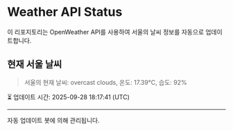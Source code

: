 
# Weather API Status

이 리포지토리는 OpenWeather API를 사용하여 서울의 날씨 정보를 자동으로 업데이트합니다.

## 현재 서울 날씨
> 서울의 현재 날씨: overcast clouds, 온도: 17.39°C, 습도: 92%

⏳ 업데이트 시간: 2025-09-28 18:17:41 (UTC)

---
자동 업데이트 봇에 의해 관리됩니다.
